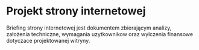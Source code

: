 # Projekt strony internetowej

Briefing strony internetowej jest dokumentem zbierającym analizy, założenia techniczne, wymagania uzytkownikow oraz wylczenia finansowe dotyczace projektowanej witryny.
